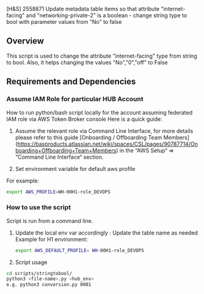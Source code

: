 [H&S] 2558871 Update metadata table items so that attribute "internet-facing" and "networking-private-2" is a boolean - change string type to bool with parameter values from "No" to false

## Overview

This script is used to change the attribute "internet-facing" type from string to bool.
Also, it helps changing the values "No","0","off" to False


## Requirements and Dependencies

### Assume IAM Role for particular HUB Account

How to run python/bash script locally for the account assuming federated IAM role via AWS Token Broker console
Here is a quick guide:

1. Assume the relevant role via Command Line Interface, for more details please refer to this guide [Onboarding / Offboarding Team Members] (<https://basproducts.atlassian.net/wiki/spaces/CSL/pages/90787714/Onboarding+Offboarding+Team+Members>) in the “AWS Setup“ => “Command Line Interface“ section.

2. Set environment variable for default aws profile

For example:
```bash
export AWS_PROFILE=WH-00H1-role_DEVOPS
```

### How to use the script

Script is run from a command line.

1. Update the local env var accordingly : Update the table name as needed 
    Example for H1 environment:
    ```bash
    export AWS_DEFAULT_PROFILE= WH-00H1-role_DEVOPS
    ```

2. Script usage

```bash
cd scripts/stringtobool/
python3 <file-name>.py <hub_env>
e.g. python3 conversion.py 0001
```